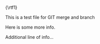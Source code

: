 {\rtf1}

This is a test file for GIT merge and branch

Here is some more info.

Additional line of info...